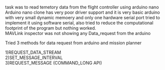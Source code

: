 task was to read temetory data from the flight controller using arduino nano
Arduino nano clone has very poor driver support and it is very basic arduino with very small dynamic memoery and only one hardware serial port tried to implement it using software serial, also tried to reduce the computational footprint of the program but nothing worked.                             
MAVLink inspector was not showing any Data_request from the arduino
   
Tried 3 methods for data request from arduino and mission planner  
                                                                      
1)REQUEST_DATA_STREAM                                                                                           
2)SET_MESSAGE_INTERVAL                                                                 
3)REQUEST_MESSAGE (COMMAND_LONG API)
